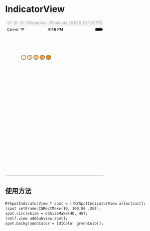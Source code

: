# IndicatorView

![gif image](IndicatorView/动画.gif)

##  使用方法

```
RYSpotIndicatorView * spot = [[RYSpotIndicatorView alloc]init];
[spot setFrame:CGRectMake(10, 100,80 ,20)];
spot.circleSize = CGSizeMake(40, 40);
[self.view addSubview:spot];
spot.backgroundColor = [UIColor greenColor];

```